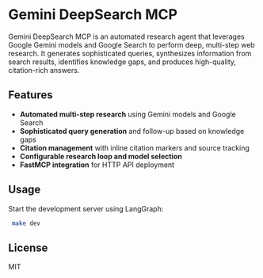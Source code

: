 # Gemini DeepSearch MCP

Gemini DeepSearch MCP is an automated research agent that leverages Google Gemini models and Google Search to perform deep, multi-step web research. It generates sophisticated queries, synthesizes information from search results, identifies knowledge gaps, and produces high-quality, citation-rich answers.

## Features

- **Automated multi-step research** using Gemini models and Google Search
- **Sophisticated query generation** and follow-up based on knowledge gaps
- **Citation management** with inline citation markers and source tracking
- **Configurable research loop and model selection**
- **FastMCP integration** for HTTP API deployment



## Usage
Start the development server using LangGraph:
```bash
 make dev
```

## License
MIT